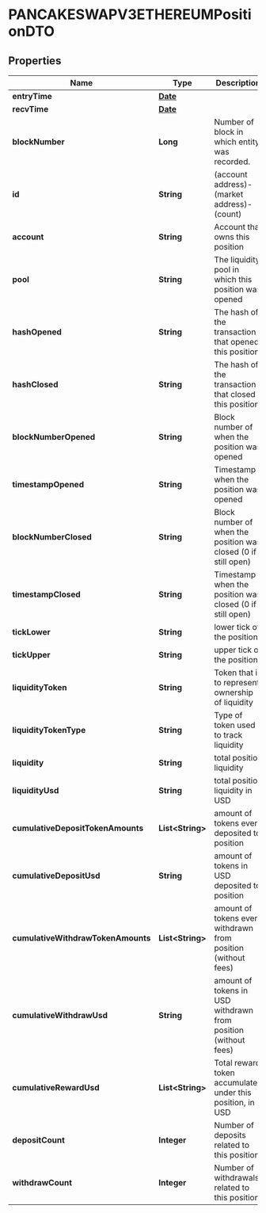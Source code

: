 

# PANCAKESWAPV3ETHEREUMPositionDTO

## Properties

Name | Type | Description | Notes
------------ | ------------- | ------------- | -------------
**entryTime** | [**Date**](Date.md) |  |  [optional]
**recvTime** | [**Date**](Date.md) |  |  [optional]
**blockNumber** | **Long** | Number of block in which entity was recorded. |  [optional]
**id** | **String** | (account address)-(market address)-(count) |  [optional]
**account** | **String** | Account that owns this position |  [optional]
**pool** | **String** | The liquidity pool in which this position was opened |  [optional]
**hashOpened** | **String** | The hash of the transaction that opened this position |  [optional]
**hashClosed** | **String** | The hash of the transaction that closed this position |  [optional]
**blockNumberOpened** | **String** | Block number of when the position was opened |  [optional]
**timestampOpened** | **String** | Timestamp when the position was opened |  [optional]
**blockNumberClosed** | **String** | Block number of when the position was closed (0 if still open) |  [optional]
**timestampClosed** | **String** | Timestamp when the position was closed (0 if still open) |  [optional]
**tickLower** | **String** | lower tick of the position |  [optional]
**tickUpper** | **String** | upper tick of the position |  [optional]
**liquidityToken** | **String** | Token that is to represent ownership of liquidity |  [optional]
**liquidityTokenType** | **String** | Type of token used to track liquidity |  [optional]
**liquidity** | **String** | total position liquidity |  [optional]
**liquidityUsd** | **String** | total position liquidity in USD |  [optional]
**cumulativeDepositTokenAmounts** | **List&lt;String&gt;** | amount of tokens ever deposited to position |  [optional]
**cumulativeDepositUsd** | **String** | amount of tokens in USD deposited to position |  [optional]
**cumulativeWithdrawTokenAmounts** | **List&lt;String&gt;** | amount of tokens ever withdrawn from position (without fees) |  [optional]
**cumulativeWithdrawUsd** | **String** | amount of tokens in USD withdrawn from position (without fees) |  [optional]
**cumulativeRewardUsd** | **List&lt;String&gt;** | Total reward token accumulated under this position, in USD |  [optional]
**depositCount** | **Integer** | Number of deposits related to this position |  [optional]
**withdrawCount** | **Integer** | Number of withdrawals related to this position |  [optional]




